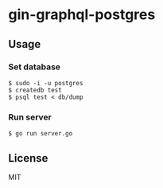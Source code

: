 # gin-graphql-postgres

## Usage

### Set database

```
$ sudo -i -u postgres
$ createdb test
$ psql test < db/dump
```

### Run server

```
$ go run server.go
```

## License

MIT